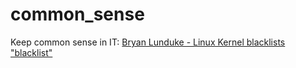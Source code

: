 # common_sense
Keep common sense in IT:
[Bryan Lunduke - Linux Kernel blacklists "blacklist"](https://lbry.tv/@Lunduke:e/Linux-Kernel-blacklists-_blacklist_:8)
